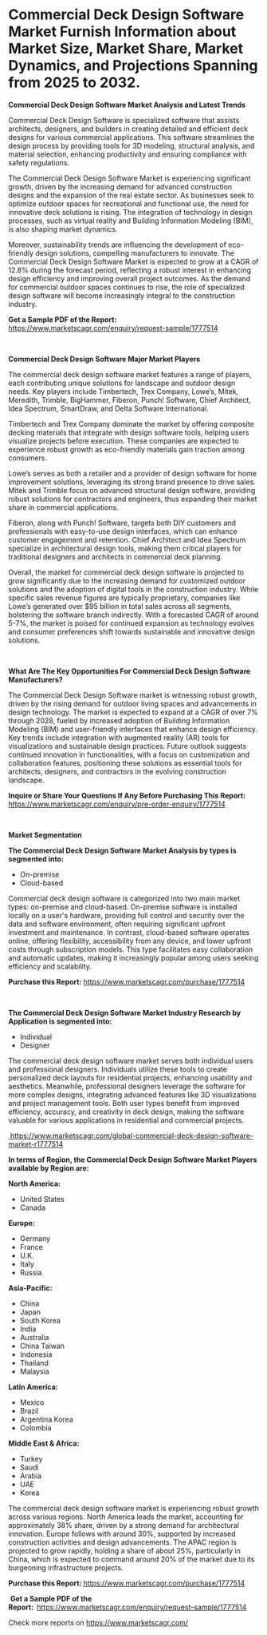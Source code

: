 <p><h1>Commercial Deck Design Software Market Furnish Information about Market Size, Market Share, Market Dynamics, and Projections Spanning from 2025 to 2032.</h1></p><p><strong>Commercial Deck Design Software Market Analysis and Latest Trends</strong></p>
<p><p>Commercial Deck Design Software is specialized software that assists architects, designers, and builders in creating detailed and efficient deck designs for various commercial applications. This software streamlines the design process by providing tools for 3D modeling, structural analysis, and material selection, enhancing productivity and ensuring compliance with safety regulations.</p><p>The Commercial Deck Design Software Market is experiencing significant growth, driven by the increasing demand for advanced construction designs and the expansion of the real estate sector. As businesses seek to optimize outdoor spaces for recreational and functional use, the need for innovative deck solutions is rising. The integration of technology in design processes, such as virtual reality and Building Information Modeling (BIM), is also shaping market dynamics.</p><p>Moreover, sustainability trends are influencing the development of eco-friendly design solutions, compelling manufacturers to innovate. The Commercial Deck Design Software Market is expected to grow at a CAGR of 12.8% during the forecast period, reflecting a robust interest in enhancing design efficiency and improving overall project outcomes. As the demand for commercial outdoor spaces continues to rise, the role of specialized design software will become increasingly integral to the construction industry.</p></p>
<p><strong>Get a Sample PDF of the Report:&nbsp;</strong> <a href="https://www.marketscagr.com/enquiry/request-sample/1777514?utm_campaign=3271&utm_medium=2&utm_source=Github&utm_content=ia&utm_term=11032025&utm_id=commercial-deck-design-software">https://www.marketscagr.com/enquiry/request-sample/1777514</a></p>
<p>&nbsp;</p>
<p><strong>Commercial Deck Design Software Major Market Players</strong></p>
<p><p>The commercial deck design software market features a range of players, each contributing unique solutions for landscape and outdoor design needs. Key players include Timbertech, Trex Company, Lowe’s, Mitek, Meredith, Trimble, BigHammer, Fiberon, Punch! Software, Chief Architect, Idea Spectrum, SmartDraw, and Delta Software International.</p><p>Timbertech and Trex Company dominate the market by offering composite decking materials that integrate with design software tools, helping users visualize projects before execution. These companies are expected to experience robust growth as eco-friendly materials gain traction among consumers.</p><p>Lowe’s serves as both a retailer and a provider of design software for home improvement solutions, leveraging its strong brand presence to drive sales. Mitek and Trimble focus on advanced structural design software, providing robust solutions for contractors and engineers, thus expanding their market share in commercial applications.</p><p>Fiberon, along with Punch! Software, targets both DIY customers and professionals with easy-to-use design interfaces, which can enhance customer engagement and retention. Chief Architect and Idea Spectrum specialize in architectural design tools, making them critical players for traditional designers and architects in commercial deck planning.</p><p>Overall, the market for commercial deck design software is projected to grow significantly due to the increasing demand for customized outdoor solutions and the adoption of digital tools in the construction industry. While specific sales revenue figures are typically proprietary, companies like Lowe’s generated over $95 billion in total sales across all segments, bolstering the software branch indirectly. With a forecasted CAGR of around 5-7%, the market is poised for continued expansion as technology evolves and consumer preferences shift towards sustainable and innovative design solutions.</p></p>
<p>&nbsp;</p>
<p><strong>What Are The Key Opportunities For Commercial Deck Design Software Manufacturers?</strong></p>
<p><p>The Commercial Deck Design Software market is witnessing robust growth, driven by the rising demand for outdoor living spaces and advancements in design technology. The market is expected to expand at a CAGR of over 7% through 2028, fueled by increased adoption of Building Information Modeling (BIM) and user-friendly interfaces that enhance design efficiency. Key trends include integration with augmented reality (AR) tools for visualizations and sustainable design practices. Future outlook suggests continued innovation in functionalities, with a focus on customization and collaboration features, positioning these solutions as essential tools for architects, designers, and contractors in the evolving construction landscape.</p></p>
<p><strong>Inquire or Share Your Questions If Any Before Purchasing This Report:</strong> <a href="https://www.marketscagr.com/enquiry/pre-order-enquiry/1777514?utm_campaign=3271&utm_medium=2&utm_source=Github&utm_content=ia&utm_term=11032025&utm_id=commercial-deck-design-software">https://www.marketscagr.com/enquiry/pre-order-enquiry/1777514</a></p>
<p>&nbsp;</p>
<p><strong>Market Segmentation</strong></p>
<p><strong>The Commercial Deck Design Software Market Analysis by types is segmented into:</strong></p>
<p><ul><li>On-premise</li><li>Cloud-based</li></ul></p>
<p><p>Commercial deck design software is categorized into two main market types: on-premise and cloud-based. On-premise software is installed locally on a user's hardware, providing full control and security over the data and software environment, often requiring significant upfront investment and maintenance. In contrast, cloud-based software operates online, offering flexibility, accessibility from any device, and lower upfront costs through subscription models. This type facilitates easy collaboration and automatic updates, making it increasingly popular among users seeking efficiency and scalability.</p></p>
<p><strong>Purchase this Report:&nbsp;</strong><a href="https://www.marketscagr.com/purchase/1777514?utm_campaign=3271&utm_medium=2&utm_source=Github&utm_content=ia&utm_term=11032025&utm_id=commercial-deck-design-software">https://www.marketscagr.com/purchase/1777514</a></p>
<p>&nbsp;</p>
<p><strong>The Commercial Deck Design Software Market Industry Research by Application is segmented into:</strong></p>
<p><ul><li>Individual</li><li>Designer</li></ul></p>
<p><p>The commercial deck design software market serves both individual users and professional designers. Individuals utilize these tools to create personalized deck layouts for residential projects, enhancing usability and aesthetics. Meanwhile, professional designers leverage the software for more complex designs, integrating advanced features like 3D visualizations and project management tools. Both user types benefit from improved efficiency, accuracy, and creativity in deck design, making the software valuable for various applications in residential and commercial projects.</p></p>
<p><a href="https://www.marketscagr.com/global-commercial-deck-design-software-market-r1777514?utm_campaign=3271&utm_medium=2&utm_source=Github&utm_content=ia&utm_term=11032025&utm_id=commercial-deck-design-software">&nbsp;https://www.marketscagr.com/global-commercial-deck-design-software-market-r1777514</a></p>
<p><strong>In terms of Region, the Commercial Deck Design Software Market Players available by Region are:</strong></p>
<p>
    <p> <strong> North America: </strong>
        <ul>
            <li>United States</li>
            <li>Canada</li>
        </ul>
        </p> 
    <p> <strong> Europe: </strong>
        <ul>
            <li>Germany</li>
            <li>France</li>
            <li>U.K.</li>
            <li>Italy</li>
            <li>Russia</li>
        </ul>
        </p> 
    <p> <strong> Asia-Pacific: </strong>
        <ul>
            <li>China</li>
            <li>Japan</li>
            <li>South Korea</li>
            <li>India</li>
            <li>Australia</li>
            <li>China Taiwan</li>
            <li>Indonesia</li>
            <li>Thailand</li>
            <li>Malaysia</li>
        </ul>
        </p> 
    <p> <strong> Latin America: </strong>
        <ul>
            <li>Mexico</li>
            <li>Brazil</li>
            <li>Argentina Korea</li>
            <li>Colombia</li>
        </ul>
        </p> 
    <p> <strong> Middle East & Africa: </strong>
        <ul>
            <li>Turkey</li>
            <li>Saudi</li>
            <li>Arabia</li>
            <li>UAE</li>
            <li>Korea</li>
        </ul>
    </p>
    </p>
<p><p>The commercial deck design software market is experiencing robust growth across various regions. North America leads the market, accounting for approximately 38% share, driven by a strong demand for architectural innovation. Europe follows with around 30%, supported by increased construction activities and design advancements. The APAC region is projected to grow rapidly, holding a share of about 25%, particularly in China, which is expected to command around 20% of the market due to its burgeoning infrastructure projects.</p></p>
<p><strong>Purchase this Report: </strong><a href="https://www.marketscagr.com/purchase/1777514?utm_campaign=3271&utm_medium=2&utm_source=Github&utm_content=ia&utm_term=11032025&utm_id=commercial-deck-design-software">https://www.marketscagr.com/purchase/1777514</a></p>
<p>&nbsp;<strong>Get a Sample PDF of the Report:&nbsp;&nbsp;</strong><a href="https://www.marketscagr.com/enquiry/request-sample/1777514?utm_campaign=3271&utm_medium=2&utm_source=Github&utm_content=ia&utm_term=11032025&utm_id=commercial-deck-design-software">https://www.marketscagr.com/enquiry/request-sample/1777514</a></p>
<p><strong></strong></p>
<p>Check more reports on <a href="https://www.marketscagr.com/?utm_campaign=3271&utm_medium=2&utm_source=Github&utm_content=ia&utm_term=11032025&utm_id=commercial-deck-design-software">https://www.marketscagr.com/</a></p>